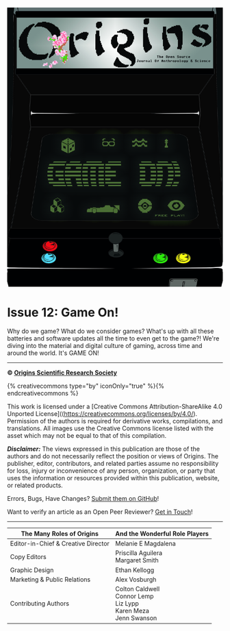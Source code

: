 ![arcade style cover](img/cover-issue-12.jpg)

# Issue 12: Game On!

Why do we game? What do we consider games? What's up with all these batteries and software updates all the time to even get to the game?! We're diving into the material and digital culture of gaming, across time and around the world. It's GAME ON!

---

**© [Origins Scientific Research Society](http://www.knowyourorigins.org)**

{% creativecommons type="by" iconOnly="true" %}{% endcreativecommons %}

This work is licensed under a [Creative Commons Attribution-ShareAlike 4.0 Unported License]((https://creativecommons.org/licenses/by/4.0/). Permission of the authors is required for derivative works, compilations, and translations. All images use the Creative Commons license listed with the asset which may not be equal to that of this compilation.

***Disclaimer:*** The views expressed in this publication are those of the authors and do not necessarily reflect the position or views of Origins. The publisher, editor, contributors, and related parties assume no responsibility for loss, injury or inconvenience of any person, organization, or party that uses the information or resources provided within this publication, website, or related products.

Errors, Bugs, Have Changes? [Submit them on GitHub](https://github.com/OriginsSRS/journal-issue-012/issues)!

Want to verify an article as an Open Peer Reviewer? [Get in Touch](mailto:editor@knowyourorigins.org)!

---

| The Many Roles of Origins | And the Wonderful Role Players |
| -- | -- |
| Editor-in-Chief & Creative Director | Melanie E Magdalena |
| Copy Editors | Priscilla Aguilera<br>Margaret Smith |
| Graphic Design | Ethan Kellogg |
| Marketing & Public Relations | Alex Vosburgh |
| Contributing Authors | Colton Caldwell<br>Connor Lemp<br>Liz Lypp<br>Karen Meza<br>Jenn Swanson |